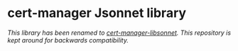 # cert-manager Jsonnet library

*This library has been renamed to [cert-manager-libsonnet](https://github.com/jsonnet-libs/cert-manager-libsonnet). This repository is kept around for backwards compatibility.*
